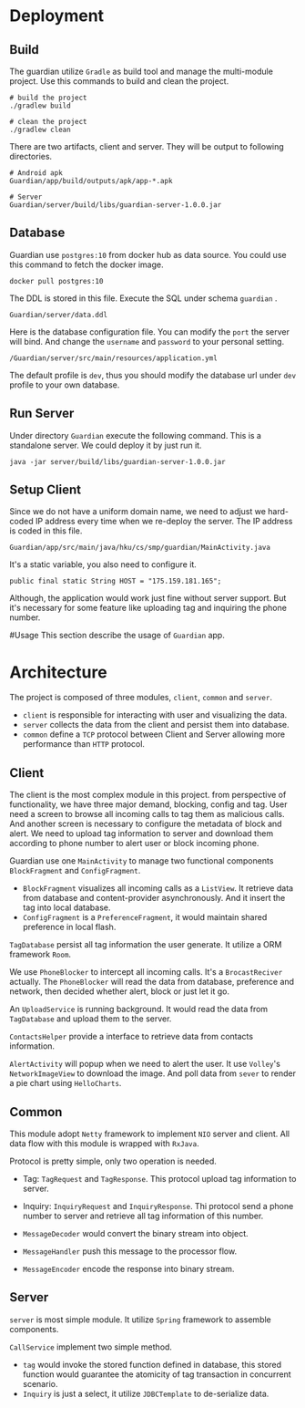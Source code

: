 # Deployment
## Build
The guardian utilize `Gradle` as build tool and manage the multi-module project. 
Use this commands to build and clean the project.
~~~
# build the project
./gradlew build

# clean the project
./gradlew clean
~~~
There are two artifacts, client and server. They will be output to following directories. 
~~~
# Android apk
Guardian/app/build/outputs/apk/app-*.apk

# Server
Guardian/server/build/libs/guardian-server-1.0.0.jar
~~~

## Database
Guardian use `postgres:10` from docker hub as data source. You could use this command
to fetch the docker image.
~~~
docker pull postgres:10
~~~
The DDL is stored in this file. Execute the SQL under schema `guardian` .
~~~
Guardian/server/data.ddl
~~~
Here is the database configuration file. You can modify the `port` the server
will bind. And change the `username` and `password` to your personal setting.
~~~
/Guardian/server/src/main/resources/application.yml
~~~
The default profile is `dev`, thus you should modify the database url under
`dev` profile to your own database. 

## Run Server
Under directory `Guardian` execute the following command. This is a standalone
server. We could deploy it by just run it.
~~~
java -jar server/build/libs/guardian-server-1.0.0.jar 
~~~

## Setup Client
Since we do not have a uniform domain name, we need to adjust we hard-coded 
IP address every time when we re-deploy the server. The IP address is coded
in this file.
~~~
Guardian/app/src/main/java/hku/cs/smp/guardian/MainActivity.java
~~~
It's a static variable, you also need to configure it.
~~~
public final static String HOST = "175.159.181.165";
~~~
Although, the application would work just fine without server support. But
it's necessary for some feature like uploading tag and inquiring the phone
number.

#Usage
This section describe the usage of `Guardian` app.

# Architecture
The project is composed of three modules, `client`, `common` and `server`.
* `client` is responsible for interacting with user and visualizing the data.
* `server` collects the data from the client and persist them into database.
* `common` define a `TCP` protocol between Client and Server allowing more performance
than `HTTP` protocol.

## Client 
The client is the most complex module in this project. from perspective of
functionality, we have three major demand, blocking, config and tag. User
need a screen to browse all incoming calls to tag them as malicious calls. 
And another screen is necessary to configure the metadata of block and alert.
We need to upload tag information to server and download them according to
phone number to alert user or block incoming phone.

Guardian use one `MainActivity` to manage two functional components `BlockFragment`
and `ConfigFragment`. 

* `BlockFragment` visualizes all incoming calls as a `ListView`. It retrieve data
from database and content-provider asynchronously. And it insert the tag into local
database.
* `ConfigFragment` is a `PreferenceFragment`, it would maintain shared preference 
in local flash. 

`TagDatabase` persist all tag information the user generate. It utilize a ORM framework
`Room`. 

We use `PhoneBlocker` to intercept all incoming calls. It's a `BrocastReciver` actually.
The `PhoneBlocker` will read the data from database, preference and network, then
decided whether alert, block or just let it go.

An `UploadService` is running background. It would read the data from `TagDatabase` and upload
them to the server. 

`ContactsHelper` provide a interface to retrieve data from contacts information.

`AlertActivity` will popup when we need to alert the user. It use `Volley`'s `NetworkImageView`
to download the image. And poll data from `sever` to render a pie chart using `HelloCharts`.

## Common
This module adopt `Netty` framework to implement `NIO` server and client. All data flow
with this module is wrapped with `RxJava`.

Protocol is pretty simple, only two operation is needed.
* Tag: `TagRequest` and `TagResponse`. This protocol upload tag information to server.
* Inquiry: `InquiryRequest` and `InquiryResponse`. Thi protocol send a phone number to server
and retrieve all tag information of this number.

* `MessageDecoder` would convert the binary stream into object.
* `MessageHandler` push this message to the processor flow. 
* `MessageEncoder` encode the response into binary stream.

## Server
`server` is most simple module. It utilize `Spring` framework to assemble components.

`CallService` implement two simple method.
* `tag` would invoke the stored function defined in database, this stored function would
guarantee the atomicity of tag transaction in concurrent scenario. 
* `Inquiry` is just a select, it utilize `JDBCTemplate` to de-serialize data.
